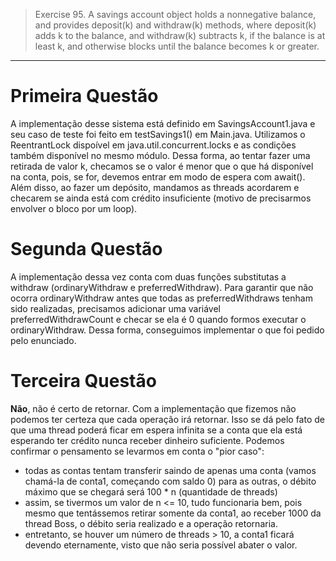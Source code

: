 > Exercise 95. A savings account object holds a nonnegative balance, and provides
> deposit(k) and withdraw(k) methods, where deposit(k) adds k to the balance,
> and withdraw(k) subtracts k, if the balance is at least k, and otherwise
> blocks until the balance becomes k or greater.

***

# Primeira Questão
A implementação desse sistema está definido em SavingsAccount1.java e seu caso de teste foi feito em testSavings1() em Main.java. Utilizamos o ReentrantLock dispoível em java.util.concurrent.locks e as condições também disponível no mesmo módulo. Dessa forma, ao tentar fazer uma retirada de valor k, checamos se o valor é menor que o que há disponível na conta, pois, se for, devemos entrar em modo de espera com await(). Além disso, ao fazer um depósito, mandamos as threads acordarem e checarem se ainda está com crédito insuficiente (motivo de precisarmos envolver o bloco por um loop).

# Segunda Questão
A implementação dessa vez conta com duas funções substitutas a withdraw (ordinaryWithdraw e preferredWithdraw). Para garantir que não ocorra ordinaryWithdraw antes que todas as preferredWithdraws tenham sido realizadas, precisamos adicionar uma variável preferredWithdrawCount e checar se ela é 0 quando formos executar o ordinaryWithdraw. Dessa forma, conseguimos implementar o que foi pedido pelo enunciado.

# Terceira Questão
**Não**, não é certo de retornar. Com a implementação que fizemos não podemos ter certeza que cada operação irá retornar.
Isso se dá pelo fato de que uma thread poderá ficar em espera infinita se a conta que ela está esperando ter crédito
nunca receber dinheiro suficiente. 
Podemos confirmar o pensamento se levarmos em conta o "pior caso":
<ul>
    <li> todas as contas tentam transferir saindo de apenas uma conta (vamos chamá-la de conta1, começando com saldo 0) para as outras, o débito máximo que se chegará será 100 * n (quantidade de threads)</li>
    <li> assim, se tivermos um valor de n <= 10, tudo funcionaria bem, pois mesmo que tentássemos retirar somente da conta1, ao receber 1000 da thread Boss, o débito seria realizado e a operação retornaria. </li>
    <li> entretanto, se houver um número de threads > 10, a conta1 ficará devendo eternamente, visto que não seria possível abater o valor.</li>
</ul>
